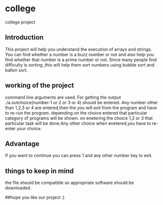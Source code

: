 # college
college project

## Introduction

This project will help you understand the execution of arrays and strings.
You can find whether a number is a buzz number or not and also help you find whether that number is a prime number or not.
Since many people find difficulty is sorting ,this will help them sort numbers using bubble sort and ballon sort.

## working of the project

command line arguments are used.
For getting the output ./a.out<space>choice(number-1 or 2 or 3 or 4) should be entered.
Any number other than 1,2,3 or 4 are entered,then the you will exit from the program and have to re-run the program.
depending on the choice entered that particular category of programs will be shown.
on enetering the choice 1,2 or 3 that particular task will be done.Any other choice when enetered,you have to re-enter your choice.

## Advantage 

If you want to continue you can press 1 and any other number key to exit.

## things to keep in mind
 
the file should be compatible so appropriate software should be downloaded.

##hope you like our project :)
